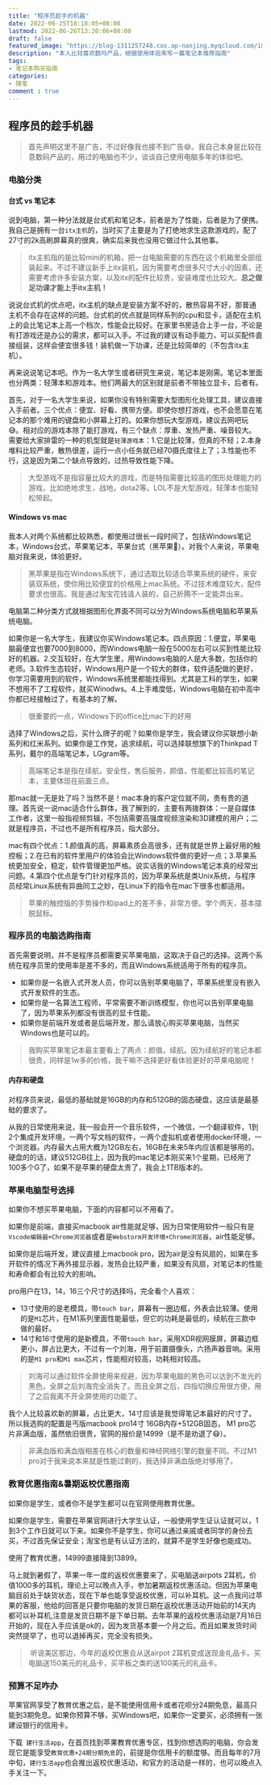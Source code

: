 ```yaml
---
title: "程序员趁手的机器"
date: 2022-06-25T18:18:05+08:00
lastmod: 2022-06-26T13:20:06+08:00
draft: false
featured_image: "https://blog-1311257248.cos.ap-nanjing.myqcloud.com/imgs/%E9%9A%8F%E7%AC%94/img_title1.jpg"
description: "本人比较喜欢数吗产品，根据使用体验来写一篇笔记本推荐指南"
tags:
- 笔记本购买指南
categories:
- 随笔
comment : true
---
```


## 程序员的趁手机器

> 首先声明这里不是广告，不过好像我也接不到广告😅。我自己本身是比较在意数码产品的，用过的电脑也不少，谈谈自己使用电脑多年的体验吧。

### 电脑分类

#### 台式 vs 笔记本

说到电脑，第一种分法就是台式机和笔记本，前者是为了性能，后者是为了便携。我自己是拥有一台`itx主机`的，当时买了主要是为了打绝地求生这款游戏的，配了27寸的2k高刷屏幕真的很爽，确实后来我也没用它做过什么其他事。

> itx主机指的是比较mini的机箱，把一台电脑需要的东西在这个机箱里全部组装起来。不过不建议新手上itx装机，因为需要考虑很多尺寸大小的因素，还需要考虑许多安装方案，以及itx的配件比较贵，安装难度也比较大。**总之做足功课才能上手itx主机！**

说说台式机的优点吧，itx主机的缺点是安装方案不好的，散热容易不好，那普通主机不会存在这样的问题。台式机的优点就是同样系列的cpu和显卡，适配在主机上的会比笔记本上高一个档次，性能会比较好。在家里书房适合上手一台，不论是有打游戏还是办公的需求，都可以入手。不过我的建议有动手能力，可以买配件直接组装，这样会便宜很多钱！装机做一下功课，还是比较简单的（不包含itx主机）。

再来说说笔记本吧。作为一名大学生或者研究生来说，笔记本是刚需。笔记本里面也分两类：轻薄本和游戏本。他们两最大的区别就是前者不带独立显卡，后者有。

首先，对于一名大学生来说，如果你没有特别需要大型图形化处理工具，建议直接入手前者。三个优点：便宜、好看、携带方便。即使你想打游戏，也不会愿意在笔记本的那个难用的键盘和小屏幕上打的。如果你想玩大型游戏，建议去网吧玩😅。相对应的游戏本除了能打游戏，有三个缺点：厚重、发热严重、噪音较大。需要给大家排雷的一种的机型就是`轻薄游戏本`：1.它是比较薄，但真的不轻；2.本身堆料比较严重，散热很差，运行一点小任务就已经70摄氏度往上了；3.性能也不行，这是因为第二个缺点导致的，过热导致性能下降。

> 大型游戏不是指容量比较大的游戏，而是特指需要比较高的图形处理能力的游戏，比如绝地求生，战地，dota2等。LOL不是大型游戏，轻薄本也能轻松带起。

#### Windows vs mac

我本人对两个系统都比较熟悉，都使用过很长一段时间了，包括Windows笔记本，Windows台式，苹果笔记本，苹果台式（黑苹果🐶）。对我个人来说，苹果电脑对我来说，体验更好。

> 黑苹果是指在Windows系统下，通过选取比较适合苹果系统的硬件，来安装双系统，使你用比较便宜的价格用上mac系统。不过技术难度较大，配件要求也很高。我是通过淘宝花钱请人装的，自己折腾不一定能弄出来。

电脑第二种分类方式就根据图形化界面不同可以分为Windows系统电脑和苹果系统电脑。

如果你是一名大学生，我建议你买Windows笔记本。四点原因：1.便宜，苹果电脑最便宜也要7000到8000，而Windows电脑一般在5000左右可以买到性能比较好的机器。2.交互较好，在大学生里，用Windows电脑的人是大多数，包括你的老师。3.软件生态较好，Windows用户是一个较大的群体，软件适配做的更好，你学习需要用到的软件，Windows系统里都能找得到。尤其是工科的学生，如果不想用不了工程软件，就买Winodws。4.上手难度低，Windows电脑在初中高中你都已经接触过了，有基本的了解。

> 很重要的一点，Windows下的office比mac下的好用

选择了Windows之后，买什么牌子的呢？如果你是学生，我会建议你买联想小新系列和红米系列。如果你是工作党，追求续航，可以选择联想旗下的Thinkpad T系列，戴尔的高端笔记本，LGgram等。

> 高端笔记本是指在续航，安全性，售后服务，颜值，性能都比较高的笔记本，主要体现在前面三点。

那mac就一无是处了吗？当然不是！mac本身的客户定位就不同，贵有贵的道理。首先说一说mac适合什么群体，我了解到的，主要有两拨群体：一是自媒体工作者，这里一般指视频剪辑，不包括需要高强度视频渲染和3D建模的用户；二就是程序员，不过也不是所有程序员，指大部分。

mac有四个优点：1.颜值真的高，屏幕素质会高很多，还有就是世界上最好用的触控板；2.在已有的软件里用户的体验会比Windows软件做的更好一点；3.苹果系统更加安全，稳定，软件管理更加严格。说实话我的Windows笔记本真的经常出问题。4.第四个优点是专门针对程序员的，因为苹果系统是类Unix系统，与程序员经常Linux系统有异曲同工之妙，在Linux下的指令在mac下很多也都适用。

> 苹果的触控版的手势操作和ipad上的差不多，非常方便。学个两天，基本摆脱鼠标。

### 程序员的电脑选购指南

首先需要说明，并不是程序员都需要买苹果电脑，这取决于自己的选择。这两个系统在程序员里的使用率是差不多的，而且Windows系统适用于所有的程序员。

* 如果你是一名嵌入式开发人员，你可以告别苹果电脑了，苹果系统里没有嵌入式开发软件的生态。
* 如果你是一名算法工程师，平常需要不断训练模型，你也可以告别苹果电脑了，因为苹果系列都没有很高的显卡性能。
* 如果你是前端开发或者是后端开发，那么请放心购买苹果电脑，当然买Windows也是可以的。

> 我购买苹果笔记本最主要看上了两点：颜值，续航。因为续航好的笔记本都很贵，同样是1w多的价格，我干嘛不选择更好看体验更好的苹果电脑呢！

#### 内存和硬盘

对程序员来说，最低的基础就是16GB的内存和512GB的固态硬盘，这应该是最基础的要求了。

从我的日常使用来说，我一般会开一个音乐软件，一个微信，一个翻译软件，1到2个集成开发环境，一两个写文档的软件，一两个虚拟机或者使用docker环境，一个浏览器。内存最大占用大概为12GB左右，16GB在未来5年内应该都是够用的。硬盘的的话，建议512GB往上，因为我的mac笔记本刚买来1个星期，已经用了100多个G了，如果不是苹果的硬盘太贵了，我会上1TB版本的。

### 苹果电脑型号选择

如果你不想买苹果电脑，下面的内容都可以不用看了。

如果你是前端，直接买macbook air性能就足够，因为日常使用软件一般只有是`Vscode编辑器+Chrome浏览器`或者是`Webstorm开发环境+Chrome浏览器`，air性能足够。

如果你是后端开发，建议直接上macbook pro，因为air是没有风扇的，如果在多开软件的情况下再外接显示器，发热会比较严重，如果没有风扇，对笔记本的性能和寿命都会有比较大的影响。

pro用户在13，14，16三个尺寸的选择吗，完全看个人喜欢：

* 13寸使用的是老模具，带`touch bar`，屏幕有一圈边框，外表会比较薄。使用的是`M1`芯片，在M1系列里面性能最低，但它的功耗是最低的，续航在三款中做的最好。
* 14寸和16寸使用的是新模具，不带`touch bar`，采用XDR视网膜屏，屏幕边框更小，屏占比更大，不过有一个刘海，用于前置摄像头，六扬声器音响。采用的是`M1 pro`和`M1 max`芯片，性能相对较高，功耗相对较高。

> 刘海可以通过软件全屏使用来规避，因为苹果电脑的黑色可以达到不发光的黑色，全屏之后刘海完全消失了。而且全屏之后，四指切换应用很方便，用了之后我离不开全屏使用的功能了。

我个人比较喜欢新的屏幕，占比更大，14寸应该是我觉得笔记本最好的尺寸了。所以我选购的配置是丐版macbook pro14寸 16GB内存+512GB固态， M1 pro芯片非满血版，虽然依旧很贵，官网的报价是14999（是不是劝退了😷）。

> 非满血版和满血版相差在核心的数量和神经网络引擎的数量不同。不过M1 pro对于我来说本来就是性能过剩的，我选择非满血版绝对够用了。

### 教育优惠指南&暑期返校优惠指南

如果你是学生，或者你不是学生都可以在官网使用教育优惠。

如果你是学生，需要在苹果官网进行大学生认证，一般使用学生证认证就可以，1到3个工作日就可以下来。如果你不是学生，你可以通过亲戚或者同学的身份去买，不过首先保证安全；淘宝也是有认证方法的，就算不是学生好像也能成功。

使用了教育优惠，14999直接降到13899。

马上就到暑假了，苹果一年一度的返校优惠要来了，买电脑送airpots 2耳机，价值1000多的耳机，理论上可以晚点入手，参加暑期返校优惠活动。但因为苹果电脑目前处于缺货状态，现在下单也能享受返校优惠，可以补耳机。这一点我问过苹果的客服，他给的回答是只要你电脑的发货日期在返校优惠活动开始前的14天内都可以补耳机,注意是发货日期不是下单日期。去年苹果的返校优惠活动是7月16日开始的，现在入手应该是ok的，因为发货基本要一个月之后。而且如果发货时间突然提早了，也可以退掉再买，完全没有损失。

>  听说美区那边，今年的返校优惠会从送airpot 2耳机变成送现金礼品卡。买电脑送150美元的礼品卡，买平板之类的送100美元的礼品卡。

### 预算不足咋办

苹果官网享受了教育优惠之后，是不能使用信用卡或者花呗分24期免息，最高只能到3期免息。如果你预算不够，买Windows吧，如果你一定要买，必须拥有一张建设银行的信用卡。

下载` 建行生活app`，在首页找到苹果教育优惠专区，找到你想选购的电脑，你会发现它是能享受`教育优惠+24期分期免息`的，前提是你信用卡的额度够。而且每年的7月中旬，`建行生活app`也会推出返校优惠活动，和官方的活动是一样的，也可以晚点入手关注一下。

